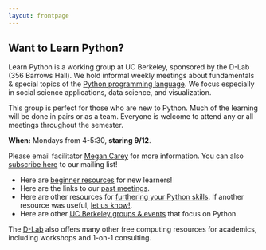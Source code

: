 ```yaml
---
layout: frontpage
---
```


## Want to Learn Python?

Learn Python is a working group at UC Berkeley, sponsored by the D-Lab (356 Barrows Hall). We hold informal weekly meetings about fundamentals & special topics of the [Python programming language](https://python.org/). We focus especially in social science applications, data science, and visualization. 

This group is perfect for those who are new to Python. Much of the learning will be done in pairs or as a team. Everyone is welcome to attend any or all meetings throughout the semester.

**When:** Mondays from 4-5:30, **staring 9/12**.

Please email facilitator [Megan Carey](mailto:mcarey@berkeley.edu) for more information. You can also [subscribe here](https://calmail.berkeley.edu/manage/list/listinfo/learnpython@lists.berkeley.edu) to our mailing list!

* Here are [beginner resources](/learn) for new learners!
* Here are the links to our [past meetings](/past).
* Here are other resources for [furthering your Python skills](/resources). If another resource was useful, [let us know!](mailto:mcarey@berkeley.edu).
* Here are other [UC Berkeley groups & events](/community) that focus on Python.

The [D-Lab](http://dlab.berkeley.edu) also offers many other free computing resources for academics, including workshops and 1-on-1 consulting.